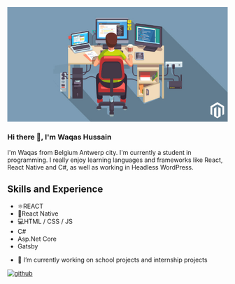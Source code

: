 ![I am GitHub Readme Generator's creator](https://github.com/waqassh/waqassh/blob/main/How-you-can-hire-a-magento-developer-Banner.jpg)

### Hi there 👋, I'm Waqas Hussain
I'm Waqas from Belgium Antwerp city. I'm currently a student in programming. I really enjoy learning languages and frameworks like React, React Native and C#, as well as working in Headless WordPress.

## Skills and Experience
*  ⚛REACT
* 📱React Native
* 💻HTML / CSS / JS
* C#
* Asp.Net Core
* Gatsby


- 🔭 I’m currently working on school projects and internship projects 


[<img src='https://cdn.jsdelivr.net/npm/simple-icons@3.0.1/icons/github.svg' alt='github' height='40'>](https://github.com/waqassh)  

